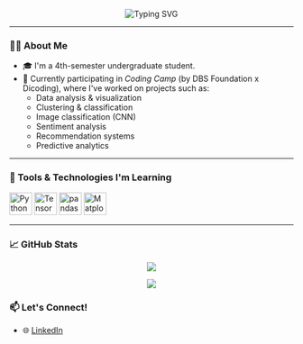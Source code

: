 <p align="center">
  <img src="https://readme-typing-svg.herokuapp.com?font=Fira+Code&weight=500&size=25&pause=1000&color=F75C7E&center=true&vCenter=true&width=435&lines=Hi+there!+👋+I'm+Annida;Welcome+to+my+GitHub+profile!" alt="Typing SVG" />
</p>

---

### 👩‍💻 About Me
- 🎓 I'm a 4th-semester undergraduate student.
- 🧠 Currently participating in *Coding Camp* (by DBS Foundation x Dicoding), where I've worked on projects such as:
  - Data analysis & visualization  
  - Clustering & classification  
  - Image classification (CNN)  
  - Sentiment analysis  
  - Recommendation systems  
  - Predictive analytics  

---

### 🧰 Tools & Technologies I'm Learning

<p align="left">
  <!-- Python -->
  <img src="https://cdn.jsdelivr.net/gh/devicons/devicon/icons/python/python-original.svg" width="40" title="Python" />
  <!-- TensorFlow -->
  <img src="https://cdn.jsdelivr.net/gh/devicons/devicon/icons/tensorflow/tensorflow-original.svg" width="40" title="TensorFlow" />
  <!-- Pandas -->
  <img src="https://cdn.jsdelivr.net/gh/devicons/devicon/icons/pandas/pandas-original.svg" width="40" title="pandas" />
  <!-- Matplotlib -->
  <img src="https://matplotlib.org/_static/images/logo2.svg" width="40" title="Matplotlib" />
</p>

---

### 📈 GitHub Stats

<p align="center">
  <img src="https://github-readme-stats.vercel.app/api?username=nidasyh&show_icons=true&theme=radical" />
</p>

<p align="center">
  <img src="https://github-readme-stats.vercel.app/api/top-langs/?username=nidasyh&layout=compact&theme=radical&langs_count=8&hide_progress=false" />
</p>



### 📫 Let's Connect!
- 🌐 [LinkedIn](https://linkedin.com/in/annidasyamsa)
